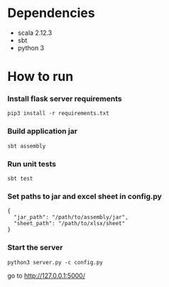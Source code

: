 # Dependencies
 - scala 2.12.3
 - sbt
 - python 3

# How to run

### Install flask server requirements
```
pip3 install -r requirements.txt
```

### Build application jar
```
sbt assembly
```

### Run unit tests
```
sbt test
```

### Set paths to jar and excel sheet in config.py 
```
{
  "jar_path": "/path/to/assembly/jar",
  "sheet_path": "/path/to/xlsx/sheet"
}
```

### Start the server
```
python3 server.py -c config.py
```
go to http://127.0.0.1:5000/

 
